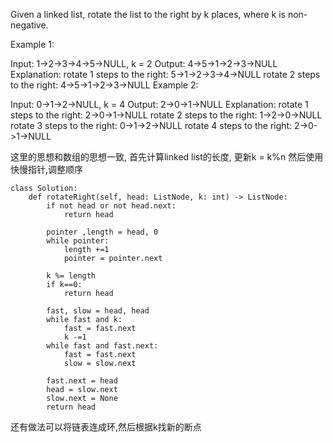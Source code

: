 Given a linked list, rotate the list to the right by k places, where k is non-negative.

Example 1:

Input: 1->2->3->4->5->NULL, k = 2
Output: 4->5->1->2->3->NULL
Explanation:
rotate 1 steps to the right: 5->1->2->3->4->NULL
rotate 2 steps to the right: 4->5->1->2->3->NULL
Example 2:

Input: 0->1->2->NULL, k = 4
Output: 2->0->1->NULL
Explanation:
rotate 1 steps to the right: 2->0->1->NULL
rotate 2 steps to the right: 1->2->0->NULL
rotate 3 steps to the right: 0->1->2->NULL
rotate 4 steps to the right: 2->0->1->NULL


这里的思想和数组的思想一致, 首先计算linked list的长度, 更新k = k%n
然后使用快慢指针,调整顺序
```
class Solution:
    def rotateRight(self, head: ListNode, k: int) -> ListNode:
        if not head or not head.next:
            return head
        
        pointer ,length = head, 0
        while pointer:
            length +=1
            pointer = pointer.next
        
        k %= length
        if k==0:
            return head
        
        fast, slow = head, head
        while fast and k:
            fast = fast.next
            k -=1
        while fast and fast.next:
            fast = fast.next
            slow = slow.next
        
        fast.next = head
        head = slow.next
        slow.next = None
        return head
```

还有做法可以将链表连成环,然后根据k找新的断点
